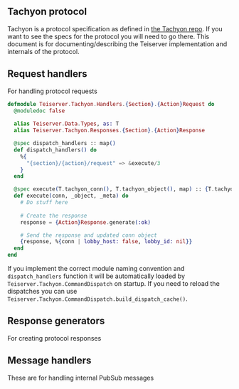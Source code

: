 ## Tachyon protocol
Tachyon is a protocol specification as defined in [the Tachyon repo](https://github.com/beyond-all-reason/tachyon). If you want to see the specs for the protocol you will need to go there. This document is for documenting/describing the Teiserver implementation and internals of the protocol.

## Request handlers
For handling protocol requests

```elixir
defmodule Teiserver.Tachyon.Handlers.{Section}.{Action}Request do
  @moduledoc false
  
  alias Teiserver.Data.Types, as: T
  alias Teiserver.Tachyon.Responses.{Section}.{Action}Response

  @spec dispatch_handlers :: map()
  def dispatch_handlers() do
    %{
      "{section}/{action}/request" => &execute/3
    }
  end

  @spec execute(T.tachyon_conn(), T.tachyon_object(), map) :: {T.tachyon_response(), T.tachyon_conn()}
  def execute(conn, _object, _meta) do
    # Do stuff here
    
    # Create the response
    response = {Action}Response.generate(:ok)

    # Send the response and updated conn object
    {response, %{conn | lobby_host: false, lobby_id: nil}}
  end
end
```

If you implement the correct module naming convention and `dispatch_handlers` function it will be automatically loaded by `Teiserver.Tachyon.CommandDispatch` on startup. If you need to reload the dispatches you can use `Teiserver.Tachyon.CommandDispatch.build_dispatch_cache()`.

## Response generators
For creating protocol responses

## Message handlers
These are for handling internal PubSub messages


